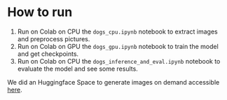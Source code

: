 # How to run 

1. Run on Colab on CPU the `dogs_cpu.ipynb` notebook to extract images and preprocess pictures.
2. Run on Colab on GPU the `dogs_gpu.ipynb` notebook to train the model and get checkpoints.
3. Run on Colab on CPU the `dogs_inference_and_eval.ipynb` notebook to evaluate the model and see some results.

We did an Huggingface Space to generate images on demand accessible [here](https://huggingface.co/spaces/gianTheo/dog_gans).
